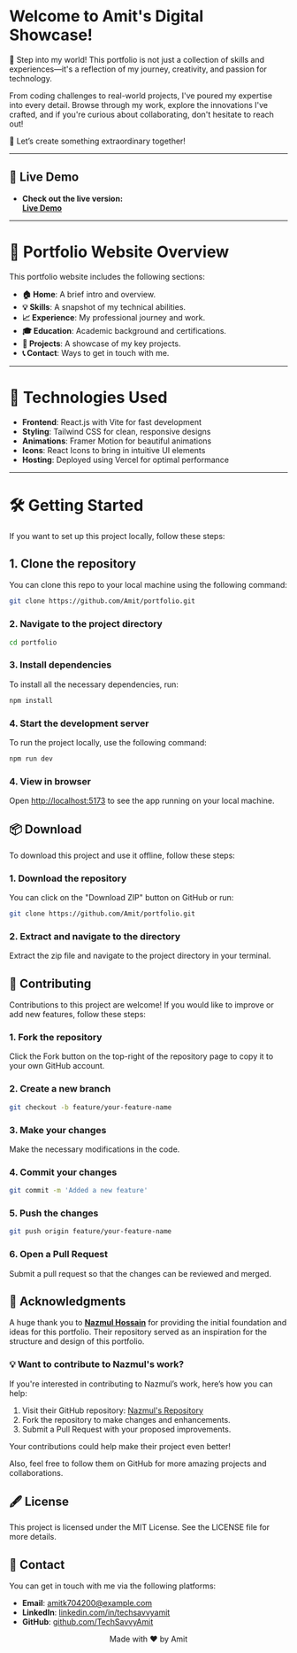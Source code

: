 # **Welcome to Amit's Digital Showcase!**

🌟 Step into my world! This portfolio is not just a collection of skills and experiences—it's a reflection of my journey, creativity, and passion for technology.

From coding challenges to real-world projects, I've poured my expertise into every detail. Browse through my work, explore the innovations I've crafted, and if you're curious about collaborating, don't hesitate to reach out!

🔗 Let’s create something extraordinary together!

---

## 🚀 Live Demo

- **Check out the live version:**  
  [**Live Demo**](https://portfolio-techsavvyamits-projects.vercel.app/)

---

# 🌟 Portfolio Website Overview

This portfolio website includes the following sections:

- **🏠 Home**: A brief intro and overview.
- **💡 Skills**: A snapshot of my technical abilities.
- **📈 Experience**: My professional journey and work.
- **🎓 Education**: Academic background and certifications.
- **🚀 Projects**: A showcase of my key projects.
- **📞 Contact**: Ways to get in touch with me.

---

# 🔧 Technologies Used

- **Frontend**: React.js with Vite for fast development
- **Styling**: Tailwind CSS for clean, responsive designs
- **Animations**: Framer Motion for beautiful animations
- **Icons**: React Icons to bring in intuitive UI elements
- **Hosting**: Deployed using Vercel for optimal performance

---

# 🛠️ Getting Started

If you want to set up this project locally, follow these steps:

## 1. Clone the repository

You can clone this repo to your local machine using the following command:

```bash
git clone https://github.com/Amit/portfolio.git
```

### 2. Navigate to the project directory

```bash
cd portfolio
```

### 3. Install dependencies

To install all the necessary dependencies, run:

```bash
npm install
```

### 4. Start the development server

To run the project locally, use the following command:

```bash
npm run dev
```

### 4. View in browser

Open [http://localhost:5173](http://localhost:5173) to see the app running on your local machine.

## 📦 Download

To download this project and use it offline, follow these steps:

### 1. Download the repository

You can click on the "Download ZIP" button on GitHub or run:

```bash
git clone https://github.com/Amit/portfolio.git
```

### 2. Extract and navigate to the directory

Extract the zip file and navigate to the project directory in your terminal.

## 📝 Contributing

Contributions to this project are welcome! If you would like to improve or add new features, follow these steps:

### 1. Fork the repository

Click the Fork button on the top-right of the repository page to copy it to your own GitHub account.

### 2. Create a new branch

```bash
git checkout -b feature/your-feature-name
```

### 3. Make your changes

Make the necessary modifications in the code.

### 4. Commit your changes

```bash
git commit -m 'Added a new feature'
```

### 5. Push the changes

```bash
git push origin feature/your-feature-name
```

### 6. Open a Pull Request

Submit a pull request so that the changes can be reviewed and merged.

## 🙏 Acknowledgments

A huge thank you to **[Nazmul Hossain](https://github.com/seraprogrammer)** for providing the initial foundation and ideas for this portfolio. Their repository served as an inspiration for the structure and design of this portfolio.

### 💡 Want to contribute to Nazmul's work?

If you're interested in contributing to Nazmul’s work, here’s how you can help:

1. Visit their GitHub repository: [Nazmul's Repository](https://github.com/seraprogrammer)
2. Fork the repository to make changes and enhancements.
3. Submit a Pull Request with your proposed improvements.

Your contributions could help make their project even better!

Also, feel free to follow them on GitHub for more amazing projects and collaborations.

## 🖋️ License

This project is licensed under the MIT License. See the LICENSE file for more details.

## 💬 Contact

You can get in touch with me via the following platforms:

- **Email**: amitk704200@example.com
- **LinkedIn**: [linkedin.com/in/techsavvyamit](https://www.linkedin.com/in/techsavvyamit/)
- **GitHub**: [github.com/TechSavvyAmit](https://github.com/TechSavvyAmit)

<div align="center">Made with ❤️ by Amit</div>
